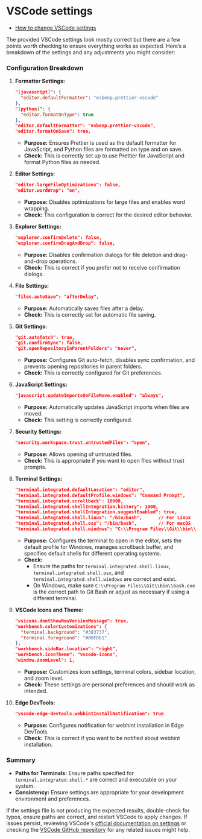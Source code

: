 # VSCode settings
- [How to change VSCode settings](https://github.com/uwspstar/20-Day-Challenge-List/blob/main/Bash/how%20to%20change%20the%20default%20shell%20in%20VSCode.md)

The provided VSCode settings look mostly correct but there are a few points worth checking to ensure everything works as expected. Here’s a breakdown of the settings and any adjustments you might consider:

### Configuration Breakdown

1. **Formatter Settings:**
   ```json
   "[javascript]": {
     "editor.defaultFormatter": "esbenp.prettier-vscode"
   },
   "[python]": {
     "editor.formatOnType": true
   },
   "editor.defaultFormatter": "esbenp.prettier-vscode",
   "editor.formatOnSave": true,
   ```
   - **Purpose:** Ensures Prettier is used as the default formatter for JavaScript, and Python files are formatted on type and on save.
   - **Check:** This is correctly set up to use Prettier for JavaScript and format Python files as needed.

2. **Editor Settings:**
   ```json
   "editor.largeFileOptimizations": false,
   "editor.wordWrap": "on",
   ```
   - **Purpose:** Disables optimizations for large files and enables word wrapping.
   - **Check:** This configuration is correct for the desired editor behavior.

3. **Explorer Settings:**
   ```json
   "explorer.confirmDelete": false,
   "explorer.confirmDragAndDrop": false,
   ```
   - **Purpose:** Disables confirmation dialogs for file deletion and drag-and-drop operations.
   - **Check:** This is correct if you prefer not to receive confirmation dialogs.

4. **File Settings:**
   ```json
   "files.autoSave": "afterDelay",
   ```
   - **Purpose:** Automatically saves files after a delay.
   - **Check:** This is correctly set for automatic file saving.

5. **Git Settings:**
   ```json
   "git.autofetch": true,
   "git.confirmSync": false,
   "git.openRepositoryInParentFolders": "never",
   ```
   - **Purpose:** Configures Git auto-fetch, disables sync confirmation, and prevents opening repositories in parent folders.
   - **Check:** This is correctly configured for Git preferences.

6. **JavaScript Settings:**
   ```json
   "javascript.updateImportsOnFileMove.enabled": "always",
   ```
   - **Purpose:** Automatically updates JavaScript imports when files are moved.
   - **Check:** This setting is correctly configured.

7. **Security Settings:**
   ```json
   "security.workspace.trust.untrustedFiles": "open",
   ```
   - **Purpose:** Allows opening of untrusted files.
   - **Check:** This is appropriate if you want to open files without trust prompts.

8. **Terminal Settings:**
   ```json
   "terminal.integrated.defaultLocation": "editor",
   "terminal.integrated.defaultProfile.windows": "Command Prompt",
   "terminal.integrated.scrollback": 10000,
   "terminal.integrated.shellIntegration.history": 1000,
   "terminal.integrated.shellIntegration.suggestEnabled": true,
   "terminal.integrated.shell.linux": "/bin/bash",      // For Linux
   "terminal.integrated.shell.osx": "/bin/bash",        // For macOS
   "terminal.integrated.shell.windows": "C:\\Program Files\\Git\\bin\\bash.exe", // For Windows
   ```
   - **Purpose:** Configures the terminal to open in the editor, sets the default profile for Windows, manages scrollback buffer, and specifies default shells for different operating systems.
   - **Check:** 
     - Ensure the paths for `terminal.integrated.shell.linux`, `terminal.integrated.shell.osx`, and `terminal.integrated.shell.windows` are correct and exist.
     - On Windows, make sure `C:\\Program Files\\Git\\bin\\bash.exe` is the correct path to Git Bash or adjust as necessary if using a different terminal.

9. **VSCode Icons and Theme:**
   ```json
   "vsicons.dontShowNewVersionMessage": true,
   "workbench.colorCustomizations": {
     "terminal.background": "#383737",
     "terminal.foreground": "#00FD61"
   },
   "workbench.sideBar.location": "right",
   "workbench.iconTheme": "vscode-icons",
   "window.zoomLevel": 1,
   ```
   - **Purpose:** Customizes icon settings, terminal colors, sidebar location, and zoom level.
   - **Check:** These settings are personal preferences and should work as intended.

10. **Edge DevTools:**
    ```json
    "vscode-edge-devtools.webhintInstallNotification": true
    ```
    - **Purpose:** Configures notification for webhint installation in Edge DevTools.
    - **Check:** This is correct if you want to be notified about webhint installation.

### Summary

- **Paths for Terminals:** Ensure paths specified for `terminal.integrated.shell.*` are correct and executable on your system.
- **Consistency:** Ensure settings are appropriate for your development environment and preferences.

If the settings file is not producing the expected results, double-check for typos, ensure paths are correct, and restart VSCode to apply changes. If issues persist, reviewing VSCode's [official documentation on settings](https://code.visualstudio.com/docs/getstarted/keybindings) or checking the [VSCode GitHub repository](https://github.com/microsoft/vscode) for any related issues might help.
